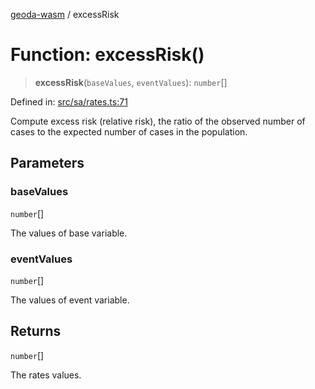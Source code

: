 [geoda-wasm](../globals.md) / excessRisk

# Function: excessRisk()

> **excessRisk**(`baseValues`, `eventValues`): `number`[]

Defined in: [src/sa/rates.ts:71](https://github.com/GeoDaCenter/geoda-lib/blob/92ce80b2e81e5a6276ad0890a9a8fe638734b201/src/js/src/sa/rates.ts#L71)

Compute excess risk (relative risk), the ratio of the observed number of cases
to the expected number of cases in the population.

## Parameters

### baseValues

`number`[]

The values of base variable.

### eventValues

`number`[]

The values of event variable.

## Returns

`number`[]

The rates values.
